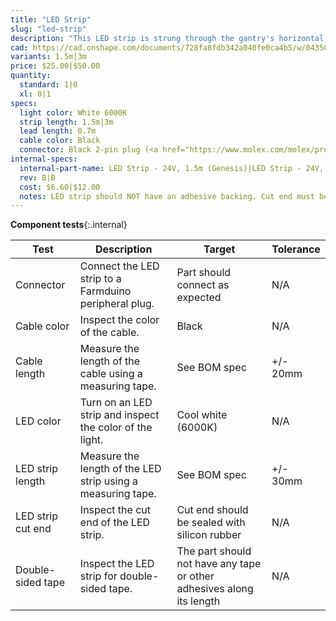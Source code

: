 ```yaml
---
title: "LED Strip"
slug: "led-strip"
description: "This LED strip is strung through the gantry's horizontal cable carrier supports so that you can light up your garden at night to show friends or for easy harvesting. Please note: this is not a grow light."
cad: https://cad.onshape.com/documents/728fa8fdb342a040fe0ca4b5/w/0435033a7c78b02e71d0f721/e/a4131c8f795e39a2eaf20dbf?configuration=default&renderMode=0&uiState=6255da6d46b4a5023f0ae2f1
variants: 1.5m|3m
price: $25.00|$50.00
quantity:
  standard: 1|0
  xl: 0|1
specs:
  light color: White 6000K
  strip length: 1.5m|3m
  lead length: 0.7m
  cable color: Black
  connector: Black 2-pin plug (<a href="https://www.molex.com/molex/products/datasheet.jsp?part=active/1510492206_CRIMP_HOUSINGS.xml">Molex Part 151049-2206</a>) (Rev A, prior to July 2022)<br>Black 2-pin plug (<a href="https://www.molex.com/molex/products/part-detail/crimp_housings/0050579402">Molex Part 50579402</a>) (Rev B, July 2022 and later)
internal-specs:
  internal-part-name: LED Strip - 24V, 1.5m (Genesis)|LED Strip - 24V, 3.0m (Genesis XL)
  rev: B|B
  cost: $6.60|$12.00
  notes: LED strip should NOT have an adhesive backing. Cut end must be dipped in silicon to seal.
---
```


**Component tests**{:.internal}

|Test         |Description  |Target       |Tolerance    |
|-------------|-------------|-------------|-------------|
|Connector    |Connect the LED strip to a Farmduino peripheral plug.|Part should connect as expected|N/A
|Cable color  |Inspect the color of the cable.|Black|N/A
|Cable length |Measure the length of the cable using a measuring tape.|See BOM spec|+/- 20mm
|LED color    |Turn on an LED strip and inspect the color of the light.|Cool white (6000K)|N/A
|LED strip length|Measure the length of the LED strip using a measuring tape.|See BOM spec|+/- 30mm
|LED strip cut end|Inspect the cut end of the LED strip.|Cut end should be sealed with silicon rubber|N/A
|Double-sided tape|Inspect the LED strip for double-sided tape.|The part should not have any tape or other adhesives along its length|N/A
